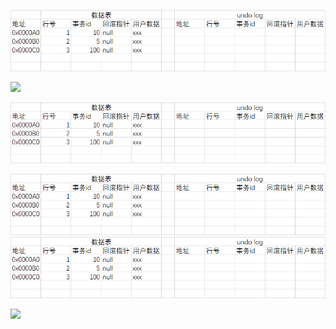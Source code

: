![mvcc](./imgs/MVCC_undo_log.gif)

![](https://image.baidu.com/search/detail?ct=503316480&z=0&ipn=d&word=%E9%87%91%E6%AF%9B&step_word=&hs=0&pn=1&spn=0&di=123640&pi=0&rn=1&tn=baiduimagedetail&is=0%2C0&istype=2&ie=utf-8&oe=utf-8&in=&cl=2&lm=&st=-1&cs=181088938%2C2268280908&os=2517295807%2C4059902801&simid=3474614189%2C356751958&adpicid=0&lpn=0&ln=1531&fr=&fmq=1587176393441_R&fm=detail&ic=&s=undefined&hd=&latest=&copyright=&se=&sme=&tab=0&width=&height=&face=undefined&ist=&jit=&cg=&bdtype=0&oriquery=&objurl=http%3A%2F%2Ff.hiphotos.baidu.com%2Fzhidao%2Fpic%2Fitem%2Ff703738da9773912f6077237f9198618367ae247.jpg&fromurl=ippr_z2C%24qAzdH3FAzdH3Fr5oj6_z%26e3Bkwt17_z%26e3Bv54AzdH3Fq7jfpt5gAzdH3Fc99lnbn00_z%26e3Bip4s%3Fqks%3D6jswpj_q7jfpt5g_9&gsm=2&rpstart=0&rpnum=0&islist=&querylist=&force=undefined)

![mvcc](https://github.com/pear-li1015/learn/blob/master/imgs/MVCC_undo_log.gif)

<img src="./imgs/MVCC_undo_log.gif" />


<img src="https://github.com/pear-li1015/learn/blob/master/imgs/MVCC_undo_log.gif" />


![](https://image.baidu.com/search/down?tn=download&amp;word=download&amp;ie=utf8&amp;fr=detail&amp;url=https%3A%2F%2Ftimgsa.baidu.com%2Ftimg%3Fimage%26quality%3D80%26size%3Db9999_10000%26sec%3D1587186603256%26di%3D25c46fff35ed784ae466bea0ff1608b5%26imgtype%3D0%26src%3Dhttp%253A%252F%252Ff.hiphotos.baidu.com%252Fzhidao%252Fpic%252Fitem%252Ff703738da9773912f6077237f9198618367ae247.jpg&amp;thumburl=https%3A%2F%2Fss0.bdstatic.com%2F70cFuHSh_Q1YnxGkpoWK1HF6hhy%2Fit%2Fu%3D181088938%2C2268280908%26fm%3D26%26gp%3D0.jpg)
